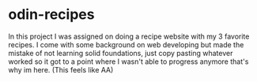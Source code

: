 # odin-recipes
In this project I was assigned on doing a recipe website with my 3 favorite recipes.
I come with some background on web developing but made the mistake of not learning
solid foundations, just copy pasting whatever worked so it got to a point where I wasn't
able to progress anymore that's why im here. (This feels like AA)